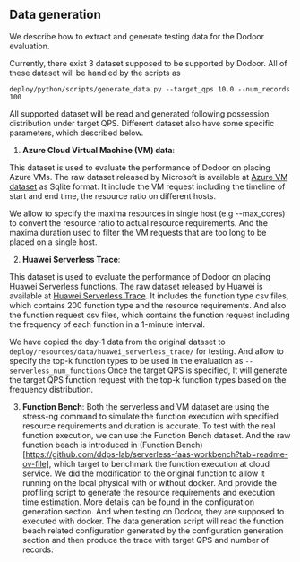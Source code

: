 ## Data generation

We describe how to extract and generate testing data for the Dodoor evaluation.

Currently, there exist 3 dataset supposed to be supported by Dodoor. All of these dataset will be handled by the scripts as 

```angular2html
deploy/python/scripts/generate_data.py --target_qps 10.0 --num_records 100
``` 
All supported dataset will be read and generated following possession distribution under target QPS.
Different dataset also have some specific parameters, which described below.

1. **Azure Cloud Virtual Machine (VM) data**: 
    
This dataset is used to evaluate the performance of Dodoor on placing Azure VMs.
The raw dataset released by Microsoft is available at [Azure VM dataset](https://github.com/Azure/AzurePublicDataset/blob/master/AzureTracesForPacking2020.md) as Sqlite format.
It include the VM request including the timeline of start and end time, the resource ratio on different hosts.

We allow to specify the maxima resources in single host (e.g --max_cores) to convert the resource ratio to actual resource requirements.
And the maxima duration used to filter the VM requests that are too long to be placed on a single host.

2. **Huawei Serverless Trace**:

This dataset is used to evaluate the performance of Dodoor on placing Huawei Serverless functions.
The raw dataset released by Huawei is available at [Huawei Serverless Trace](https://github.com/sir-lab/data-release/blob/main/README_data_release_2023.md).
It includes the function type csv files, which contains 200 function type and the resource requirements.
And also the function request csv files, which contains the function request including the frequency of each function in a 1-minute interval.

We have copied the day-1 data from the original dataset to `deploy/resources/data/huawei_serverless_trace/` for testing.
And allow to specify the top-k function types to be used in the evaluation as `--serverless_num_functions`
Once the target QPS is specified, It will generate the target QPS function request with the top-k function types based on the frequency distribution.

3. **Function Bench**:
Both the serverless and VM dataset are using the stress-ng command to simulate the function execution with specified resource requirements and duration is accurate.
To test with the real function execution, we can use the Function Bench dataset. 
And the raw function beach is introduced in (Function Bench)[https://github.com/ddps-lab/serverless-faas-workbench?tab=readme-ov-file], which target to benchmark the function execution at cloud service.
We did the modification to the original function to allow it running on the local physical with or without docker. And provide the profiling script to generate the resource requirements and execution time estimation.
More details can be found in the configuration generation section.
And when testing on Dodoor, they are supposed to executed with docker.
The data generation script will read the function beach related configuration generated by the configuration generation section and then produce the trace with target QPS and number of records.